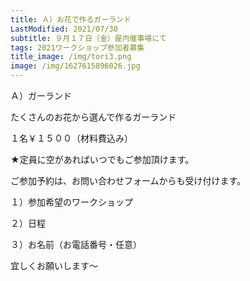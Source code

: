 ```yaml
---
title: Ａ）お花で作るガーランド
LastModified: 2021/07/30
subtitle: ９月１７日（金）屋内催事場にて
tags: 2021ワークショップ参加者募集
title_image: /img/tori3.png
image: /img/1627615896026.jpg
---
```

Ａ）ガーランド

たくさんのお花から選んで作るガーランド

１名￥１５００（材料費込み）

★定員に空があればいつでもご参加頂けます。

ご参加予約は、お問い合わせフォームからも受け付けます。

１）参加希望のワークショップ

２）日程

３）お名前（お電話番号・任意）

宜しくお願いします～